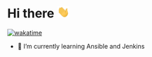 <h1> Hi there 
    <img src="https://raw.githubusercontent.com/isaacItz/isaacItz/main/assets/Hello.gif" width="28px" alt="👋">
</h1>

[![wakatime](https://wakatime.com/badge/user/e81d0507-a7d5-4013-bcaa-75bb57911b2e.svg)](https://wakatime.com/@e81d0507-a7d5-4013-bcaa-75bb57911b2e)

- 🌱 I’m currently learning Ansible and Jenkins
<!--
**isaacItz/isaacItz** is a ✨ _special_ ✨ repository because its `README.md` (this file) appears on your GitHub profile.

Here are some ideas to get you started:

- 🔭 I’m currently working on ...
- 🌱 I’m currently learning ...
- 👯 I’m looking to collaborate on ...
- 🤔 I’m looking for help with ...
- 💬 Ask me about ...
- 📫 How to reach me: ...
- 😄 Pronouns: ...
- ⚡ Fun fact: ...
-->
